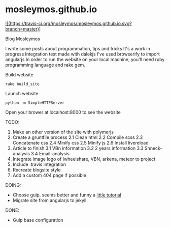 # mosleymos.github.io
[![(https://travis-ci.org/mosleymos/mosleymos.github.io.svg?branch=master)]](https://travis-ci.org/mosleymos/mosleymos.github.io)

Blog Mosleymos

I write some posts about programmation, tips and tricks
It's a work in progress
Integration test made with dalekjs
I've used browserify to import angularjs
In order to run the website on your local machine, you'll need ruby programming language and rake gem.

Build website
```
rake build_site

```
Launch website
```
python -m SimpleHTTPServer

```
Open your brower at localhost:8000 to see the website

TODO:
1. Make an other version of the site with polymerjs
2. Create a gruntfile process
  2.1 Clean html
  2.2 Compile scss 
  2.3 Concatenate css 
  2.4 Minify css
  2.5 Minify js 
  2.6 Install livereload
3. Article to finish
  3.1 VBn information
  3.2 2 years information
  3.3 Shneck-analysis
  3.4 Email-analysis
4. Integrate image logo of Iwheelshare, VBN, arkena, meteor to project
5. Include .travis integration
6. Recreate blogsite style
7. Add a custom 404 page if possible

DOING:
- Choose gulp, seems better and funny a [little tutorial](https://www.youtube.com/watch?v=dwSLFai8ovQ)
- Migrate site from angularjs to jekyll

DONE:
- Gulp base configuration
